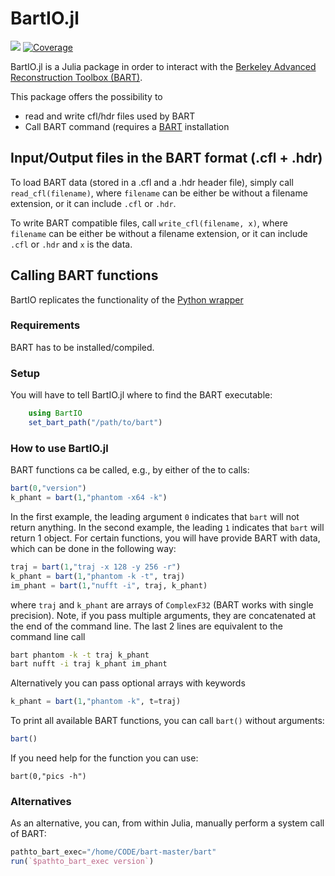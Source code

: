 # BartIO.jl

[![][docs-img]][docs-url]
[![Coverage](https://codecov.io/gh/MagneticResonanceImaging/BartIO.jl/branch/master/graph/badge.svg)](https://codecov.io/gh/MagneticResonanceImaging/BartIO.jl)

BartIO.jl is a Julia package in order to interact with the [Berkeley Advanced Reconstruction Toolbox (BART)](https://mrirecon.github.io/bart/).

This package offers the possibility to
- read and write cfl/hdr files used by BART
- Call BART command (requires a [BART](https://github.com/mrirecon/bart) installation

## Input/Output files in the BART format (.cfl + .hdr)
To load BART data (stored in a .cfl and a .hdr header file), simply call `read_cfl(filename)`, where `filename` can be either be without a filename extension, or it can include `.cfl` or `.hdr`.

To write BART compatible files, call  `write_cfl(filename, x)`, where `filename` can be either be without a filename extension, or it can include `.cfl` or `.hdr` and `x` is the data.


## Calling BART functions
BartIO replicates the functionality of the [Python wrapper](https://github.com/mrirecon/bart/blob/master/python/bart.py)

### Requirements
BART has to be installed/compiled.

### Setup
You will have to tell BartIO.jl where to find the BART executable:
```julia
    using BartIO
    set_bart_path("/path/to/bart")
```

### How to use BartIO.jl
BART functions ca be called, e.g., by either of the to calls:
```julia
bart(0,"version")
k_phant = bart(1,"phantom -x64 -k")
```

In the first example, the leading argument `0` indicates that `bart` will not return anything. In the second example, the leading `1` indicates that `bart` will return 1 object. For certain functions, you will have provide BART with data, which can be done in the following way:
```julia
traj = bart(1,"traj -x 128 -y 256 -r")
k_phant = bart(1,"phantom -k -t", traj)
im_phant = bart(1,"nufft -i", traj, k_phant)
```
where `traj` and `k_phant` are arrays of `ComplexF32` (BART works with single precision). Note, if you pass multiple arguments, they are concatenated at the end of the command line. The last 2 lines are equivalent to the command line call
```bash
bart phantom -k -t traj k_phant
bart nufft -i traj k_phant im_phant
```

Alternatively you can pass optional arrays with keywords
```julia
k_phant = bart(1,"phantom -k", t=traj)
```

To print all available BART functions, you can call `bart()` without arguments:
```julia
bart()
```

If you need help for the function you can use:
```
bart(0,"pics -h")
```

### Alternatives
As an alternative, you can, from within Julia, manually perform a system call of BART:
```julia
pathto_bart_exec="/home/CODE/bart-master/bart"
run(`$pathto_bart_exec version`)
```

[docs-img]: https://img.shields.io/badge/docs-latest%20release-blue.svg
[docs-url]: https://magneticresonanceimaging.github.io/BartIO.jl/stable/
